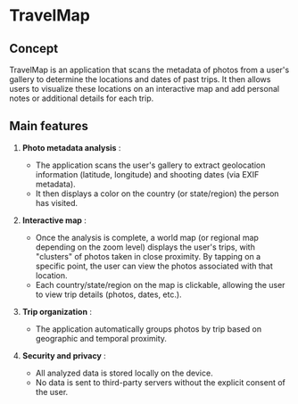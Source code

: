 # TravelMap

## Concept
TravelMap is an application that scans the metadata of photos from a user's gallery to determine the locations and dates of past trips. It then allows users to visualize these locations on an interactive map and add personal notes or additional details for each trip.

## Main features

1. **Photo metadata analysis** :
   - The application scans the user's gallery to extract geolocation information (latitude, longitude) and shooting dates (via EXIF metadata).
   - It then displays a color on the country (or state/region) the person has visited.

2. **Interactive map** :
   - Once the analysis is complete, a world map (or regional map depending on the zoom level) displays the user's trips, with "clusters" of photos taken in close proximity. By tapping on a specific point, the user can view the photos associated with that location.
   - Each country/state/region on the map is clickable, allowing the user to view trip details (photos, dates, etc.).

3. **Trip organization** :
   - The application automatically groups photos by trip based on geographic and temporal proximity.

4. **Security and privacy** :
   - All analyzed data is stored locally on the device.
   - No data is sent to third-party servers without the explicit consent of the user.


